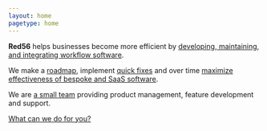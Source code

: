 ```yaml
---
layout: home
pagetype: home
---
```

**Red56** helps businesses become more efficient by [developing, maintaining, and integrating workflow software](workflow).

We make a [roadmap](roadmap), implement [quick fixes](roadmap#quick_fixes) and over time [maximize effectiveness of bespoke and SaaS software](roadmap#long_term). 

We are [a small team](team) providing product
management, feature development and support.
 
 [What can we do for you?](contact)


